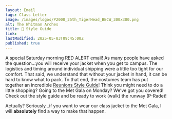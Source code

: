 ```yaml
---
layout: Email
tags: Class Letter
image: /images/logos/P2000_25th_TigerHead_BECW_300x300.png
alt: The Whitman Arches
title: 🚨 Style Guide
link: 
lastModified: 2025-05-03T09:45:00Z
published: true
---
```

A special Saturday morning RED ALERT email! As many people have asked the question…you will receive your jacket when you get to campus. The logistics and timing around individual shipping were a little too tight for our comfort. That said, we understand that without your jacket in hand, it can be hard to know what to pack. To that end, the costumes team has put together an incredible [Reunions Style Guide](/jacket)! Think you might need to do a little shopping? Going to the Met Gala on Monday? We’ve got you covered! Check out the style guide and be ready to work (walk) the runway (P-Rade)!



Actually? Seriously…if you want to wear our class jacket to the Met Gala, I will **absolutely** find a way to make that happen.
